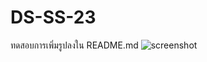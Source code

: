 # DS-SS-23

ทดสอบการเพิ่มรูปลงใน README.md
![screenshot]([image.jpg](https://github.com/fintechutcc/DS-SS-23/blob/main/Screenshot%202023-10-22%20at%2016.33.33.png)https://github.com/fintechutcc/DS-SS-23/blob/main/Screenshot%202023-10-22%20at%2016.33.33.png)
